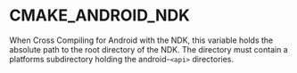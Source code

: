   

# CMAKE_ANDROID_NDK  
When Cross Compiling for Android with the NDK, this variable holds
the absolute path to the root directory of the NDK.  The directory must
contain a platforms subdirectory holding the android-```<api>```
directories.  


